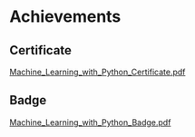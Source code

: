 

# Achievements
## Certificate
[Machine_Learning_with_Python_Certificate.pdf](https://prod-files-secure.s3.us-west-2.amazonaws.com/03e82b26-cccb-4906-bb56-adabcbdc0655/0f35a87e-0c16-48ac-af62-4e4cc34c6a19/Machine_Learning_with_Python_Certificate.pdf?X-Amz-Algorithm=AWS4-HMAC-SHA256&X-Amz-Content-Sha256=UNSIGNED-PAYLOAD&X-Amz-Credential=ASIAZI2LB4665W4XN5UL%2F20250206%2Fus-west-2%2Fs3%2Faws4_request&X-Amz-Date=20250206T141353Z&X-Amz-Expires=3600&X-Amz-Security-Token=IQoJb3JpZ2luX2VjEEYaCXVzLXdlc3QtMiJGMEQCIAqNT46Jvbnj4gakDlDyslHG%2FUObac51CdEmqA3lUS8yAiBbc36r1XUDBYdbaKKdtv0lCen0uxeiqWrMwhJLg0b4sir%2FAwhfEAAaDDYzNzQyMzE4MzgwNSIMZx2DI2SKnYmvxPMuKtwDvPWbsbKcvCMGGPFgBBxPzCRqpGIT1DXrFpkvddaGUp6EpH%2B1T7%2BHD4RLNTfXdH1Bi1uR879KdasYP10aSMjjQ%2FLVCGJ%2FobdZ54oapxd%2BouqvNEhJjz%2By891SB70ZDOaC5DOqLm7cRKZ1UmxeXUrAtfhiDpbMPVbqxFiHyDTNyMOVEmjgYHzYkgaUgnBE6l5kMzadyAjaRI7JPwInoGjOfSq6oREPdzB2Y7kOqpi8dqlguwFSYLuZuxGcGCo15OI26CwPQ4oRetNrasxNPQYJK1w%2BAICP5vz6eQtQp4e18z6YojSrWtqYjwfkvUtE9P%2BLBj9GibOxdoLcSZvIZ%2BzOsTgpPFoJ6WEfiF5WSw83cj54n5UbAlQwelQ1JApX0M25n9KmoXvfEl46VxaYAc91ujYvtn8kaCsf4lpsIQhlB%2B4cS2DFxrMpp6BpptAd%2BhUOKWLa4CMlil1S89LHno%2FoLkJVvMN%2BJ8XBBNQgYzscL3kHZ8Q%2Fi2TeWkTi23dD4fQ2H1GG8UTeH31iC5VVGYVTn7Lexp0rm7kThPdDtZ5KRuqKsluPJPCnbp4ofi77fo3qnp%2B1LqPbs%2F7FtPWNbBmjnVZ3wBL4V57sKSozD2cv41iB3gBRgbOUtBl4ObAwnvmSvQY6pgHSGWj6TKloM3WSzdnUlysXTZNNZACiy4DUfQcWqZ8w2B59RZYCwb%2BPruTwGogsNjAS3AJas5VrL5FoJrzhbORej9R1mNFBHVpNaf07%2B10GetRGtaYTgLwG9BakPACeEOSv4xgt5KTcEeEXCztICK%2FXw5RtQmpviL4dNyk2P6s%2B5dPxVIdbZ1SI0sY%2B1PtjkZEMquVhtNQbaVPL6%2BZKT2tWEGt%2FJwx5&X-Amz-Signature=e471f9856b5a7f685cebefde321c1cedf307a885cb6a85ab702364af1ab9e8c1&X-Amz-SignedHeaders=host&x-id=GetObject)
## Badge
[Machine_Learning_with_Python_Badge.pdf](https://prod-files-secure.s3.us-west-2.amazonaws.com/03e82b26-cccb-4906-bb56-adabcbdc0655/ff622a22-73d6-44e3-9c7b-e89a8e61b7aa/Machine_Learning_with_Python_Badge.pdf?X-Amz-Algorithm=AWS4-HMAC-SHA256&X-Amz-Content-Sha256=UNSIGNED-PAYLOAD&X-Amz-Credential=ASIAZI2LB4665W4XN5UL%2F20250206%2Fus-west-2%2Fs3%2Faws4_request&X-Amz-Date=20250206T141353Z&X-Amz-Expires=3600&X-Amz-Security-Token=IQoJb3JpZ2luX2VjEEYaCXVzLXdlc3QtMiJGMEQCIAqNT46Jvbnj4gakDlDyslHG%2FUObac51CdEmqA3lUS8yAiBbc36r1XUDBYdbaKKdtv0lCen0uxeiqWrMwhJLg0b4sir%2FAwhfEAAaDDYzNzQyMzE4MzgwNSIMZx2DI2SKnYmvxPMuKtwDvPWbsbKcvCMGGPFgBBxPzCRqpGIT1DXrFpkvddaGUp6EpH%2B1T7%2BHD4RLNTfXdH1Bi1uR879KdasYP10aSMjjQ%2FLVCGJ%2FobdZ54oapxd%2BouqvNEhJjz%2By891SB70ZDOaC5DOqLm7cRKZ1UmxeXUrAtfhiDpbMPVbqxFiHyDTNyMOVEmjgYHzYkgaUgnBE6l5kMzadyAjaRI7JPwInoGjOfSq6oREPdzB2Y7kOqpi8dqlguwFSYLuZuxGcGCo15OI26CwPQ4oRetNrasxNPQYJK1w%2BAICP5vz6eQtQp4e18z6YojSrWtqYjwfkvUtE9P%2BLBj9GibOxdoLcSZvIZ%2BzOsTgpPFoJ6WEfiF5WSw83cj54n5UbAlQwelQ1JApX0M25n9KmoXvfEl46VxaYAc91ujYvtn8kaCsf4lpsIQhlB%2B4cS2DFxrMpp6BpptAd%2BhUOKWLa4CMlil1S89LHno%2FoLkJVvMN%2BJ8XBBNQgYzscL3kHZ8Q%2Fi2TeWkTi23dD4fQ2H1GG8UTeH31iC5VVGYVTn7Lexp0rm7kThPdDtZ5KRuqKsluPJPCnbp4ofi77fo3qnp%2B1LqPbs%2F7FtPWNbBmjnVZ3wBL4V57sKSozD2cv41iB3gBRgbOUtBl4ObAwnvmSvQY6pgHSGWj6TKloM3WSzdnUlysXTZNNZACiy4DUfQcWqZ8w2B59RZYCwb%2BPruTwGogsNjAS3AJas5VrL5FoJrzhbORej9R1mNFBHVpNaf07%2B10GetRGtaYTgLwG9BakPACeEOSv4xgt5KTcEeEXCztICK%2FXw5RtQmpviL4dNyk2P6s%2B5dPxVIdbZ1SI0sY%2B1PtjkZEMquVhtNQbaVPL6%2BZKT2tWEGt%2FJwx5&X-Amz-Signature=bb8dfbcc5eda89c7a419688afe3dd0b06ece3194cd31db31b005cc208cbf2205&X-Amz-SignedHeaders=host&x-id=GetObject)